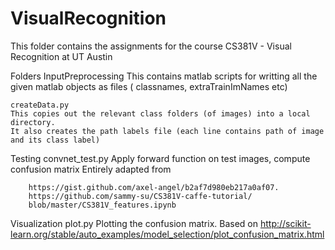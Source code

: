 # VisualRecognition
This folder contains the assignments for the course CS381V - Visual Recognition at UT Austin

Folders
InputPreprocessing
	This contains matlab scripts for writting all the given matlab objects
	as files ( classnames, extraTrainImNames etc)

	createData.py
	This copies out the relevant class folders (of images) into a local directory.
	It also creates the path labels file (each line contains path of image and its class label)


Testing
	convnet_test.py
		Apply forward function on test images, compute confusion matrix
		Entirely adapted from

		https://gist.github.com/axel-angel/b2af7d980eb217a0af07.
		https://github.com/sammy-su/CS381V-caffe-tutorial/
		blob/master/CS381V_features.ipynb


Visualization
	plot.py
		Plotting the confusion matrix.
		Based on 
		http://scikit-learn.org/stable/auto_examples/model_selection/plot_confusion_matrix.html


